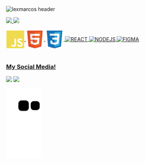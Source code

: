 <img
  align="center"
  src="https://i.imgur.com/J2FDMZS.png"
  alt="lexmarcos header"
  height="auto"
/>
<div>
  <a href="https://github.com/jonrusso">
  <img height="150em" src="https://github-readme-stats.vercel.app/api?username=jonrusso&show_icons=true&theme=buefy&include_all_commits=true&count_private=true"/>
  <img height="150em" src="https://github-readme-stats.vercel.app/api/top-langs/?username=jonrusso&layout=compact&langs_count=6&theme=buefy"/>
</div>
<div style="display: inline_block"><br>
  <img align="center" alt="Js" height="50" width="50" src="https://raw.githubusercontent.com/devicons/devicon/master/icons/javascript/javascript-plain.svg">
  <img align="center" alt="HTML" height="50" width="50" src="https://raw.githubusercontent.com/devicons/devicon/master/icons/html5/html5-original.svg">
  <img align="center" alt="CSS" height="50" width="50" src="https://raw.githubusercontent.com/devicons/devicon/master/icons/css3/css3-original.svg">
  <img align="center" alt="REACT" height="50" width="50" <img src="https://cdn.jsdelivr.net/gh/devicons/devicon/icons/react/react-original-wordmark.svg">
  <img align="center" alt="NODEJS" height="50" width="50" <img src="https://cdn.jsdelivr.net/gh/devicons/devicon/icons/nodejs/nodejs-original.svg">
  <img align="center" alt="FIGMA" height="50" width="50" <img src="https://cdn.jsdelivr.net/gh/devicons/devicon/icons/figma/figma-original.svg">
</div>
 
 <br>
 
  ### My Social Media!
 
<div> 
  <a href="https://instagram.com/russodev" target="_blank"><img src="https://img.shields.io/badge/-Instagram-%23E4405F?style=for-the-badge&logo=instagram&logoColor=white" target="_blank"></a> 
  <a href="https://www.linkedin.com/in/jo%C3%A3o-gabriel-russo-b6682722a/" target="_blank"><img src="https://img.shields.io/badge/-LinkedIn-%230077B5?style=for-the-badge&logo=linkedin&logoColor=white" target="_blank"></a> 
 
  ![Snake animation](https://github.com/jonrusso/jonrusso/blob/output/github-contribution-grid-snake.svg)

</div>
